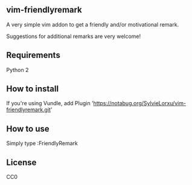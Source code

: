 ## vim-friendlyremark

A very simple vim addon to get a friendly and/or motivational remark.

Suggestions for additional remarks are very welcome!

## Requirements
Python 2

## How to install
If you're using Vundle, add
    Plugin 'https://notabug.org/SylvieLorxu/vim-friendlyremark.git'

## How to use
Simply type :FriendlyRemark

## License
CC0
